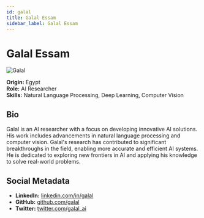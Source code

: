 ```yaml
---
id: galal
title: Galal Essam
sidebar_label: Galal Essam
---
```


# Galal Essam

![Galal](/img/galal-essam.webp)

**Origin:** Egypt  
**Role:** AI Researcher  
**Skills:** Natural Language Processing, Deep Learning, Computer Vision  

## Bio

Galal is an AI researcher with a focus on developing innovative AI solutions. His work includes advancements in natural language processing and computer vision. Galal's research has contributed to significant breakthroughs in the field, enabling more accurate and efficient AI systems. He is dedicated to exploring new frontiers in AI and applying his knowledge to solve real-world problems.

## Social Metadata

- **LinkedIn:** [linkedin.com/in/galal](https://linkedin.com/in/galal)
- **GitHub:** [github.com/galal](https://github.com/galal)
- **Twitter:** [twitter.com/galal_ai](https://twitter.com/galal_ai)
